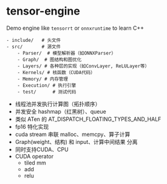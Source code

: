 # tensor-engine

Demo engine like `tensorrt` or `onnxruntime` to learn C++

```
- include/   # 头文件
- src/       # 源文件
    - Parser/  # 模型解析器（如ONNXParser）
    - Graph/  # 图结构和图优化
    - Layers/ # 各种层的实现（如ConvLayer, ReLULayer等）
    - Kernels/ # 核函数（CUDA代码）
    - Memory/ # 内存管理
    - Execution/ # 执行引擎
    - test/      # 测试代码

```

- 线程池并发执行计算图（拓扑顺序）
- 并发安全 hashmap（红黑树）、queue
- 类似 ATen 的 AT_DISPATCH_FLOATING_TYPES_AND_HALF
- fp16 特化实现
- cuda stream 串联 malloc、memcpy、算子计算
- Graph(weight、结构) 和 input、计算中间结果 分离
- 同时支持CUDA、CPU
- CUDA operator
  - tiled mm
  - add
  - relu